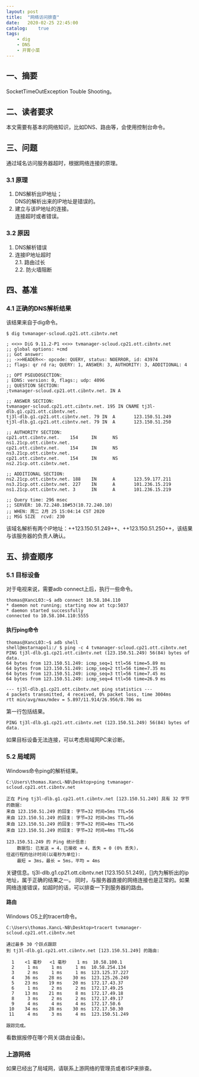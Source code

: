 ```yaml
---
layout: post
title:  "网络访问排查"
date:   2020-02-25 22:45:00
catalog:    true
tags:
    - dig
    - DNS
    - 开胃小菜
---
```


## 一、摘要
SocketTimeOutException Touble Shooting。

## 二、读者要求
本文需要有基本的网络知识，比如DNS、路由等，会使用控制台命令。

## 三、问题
通过域名访问服务器超时，根据网络连接的原理。

### 3.1 原理
1. DNS解析出IP地址；<br/>
DNS的解析出来的IP地址是错误的。
2. 建立与该IP地址的连接。<br/>
连接超时或者错误。

### 3.2 原因
1. DNS解析错误
2. 连接IP地址超时<br/>
2.1. 路由过长<br/>
2.2. 防火墙阻断<br/>

## 四、基准
### 4.1 正确的DNS解析结果
该结果来自于dig命令。
```
$ dig tvmanager-scloud.cp21.ott.cibntv.net

; <<>> DiG 9.11.2-P1 <<>> tvmanager-scloud.cp21.ott.cibntv.net
;; global options: +cmd
;; Got answer:
;; ->>HEADER<<- opcode: QUERY, status: NOERROR, id: 43974
;; flags: qr rd ra; QUERY: 1, ANSWER: 3, AUTHORITY: 3, ADDITIONAL: 4

;; OPT PSEUDOSECTION:
; EDNS: version: 0, flags:; udp: 4096
;; QUESTION SECTION:
;tvmanager-scloud.cp21.ott.cibntv.net. IN A

;; ANSWER SECTION:
tvmanager-scloud.cp21.ott.cibntv.net. 195 IN CNAME tj3l-dlb.g1.cp21.ott.cibntv.net.
tj3l-dlb.g1.cp21.ott.cibntv.net. 79 IN  A       123.150.51.249
tj3l-dlb.g1.cp21.ott.cibntv.net. 79 IN  A       123.150.51.250

;; AUTHORITY SECTION:
cp21.ott.cibntv.net.    154     IN      NS      ns1.21cp.ott.cibntv.net.
cp21.ott.cibntv.net.    154     IN      NS      ns3.21cp.ott.cibntv.net.
cp21.ott.cibntv.net.    154     IN      NS      ns2.21cp.ott.cibntv.net.

;; ADDITIONAL SECTION:
ns2.21cp.ott.cibntv.net. 188    IN      A       123.59.177.211
ns3.21cp.ott.cibntv.net. 227    IN      A       101.236.15.219
ns1.21cp.ott.cibntv.net. 3      IN      A       101.236.15.219

;; Query time: 296 msec
;; SERVER: 10.72.240.10#53(10.72.240.10)
;; WHEN: 周二 2月 25 15:04:14 CST 2020
;; MSG SIZE  rcvd: 230
```
该域名解析有两个IP地址：++123.150.51.249++、++123.150.51.250++，该结果与该服务器的负责人确认。

## 五、排查顺序
### 5.1 目标设备
对于电视来说，需要adb connect上后，执行一些命令。
```
thomas@XancL03:~$ adb connect 10.58.104.110
* daemon not running; starting now at tcp:5037
* daemon started successfully
connected to 10.58.104.110:5555
```

#### 执行ping命令
```
thomas@XancL03:~$ adb shell
shell@mstarnapoli:/ $ ping -c 4 tvmanager-scloud.cp21.ott.cibntv.net
PING tj3l-dlb.g1.cp21.ott.cibntv.net (123.150.51.249) 56(84) bytes of data.
64 bytes from 123.150.51.249: icmp_seq=1 ttl=56 time=5.89 ms
64 bytes from 123.150.51.249: icmp_seq=2 ttl=56 time=7.35 ms
64 bytes from 123.150.51.249: icmp_seq=3 ttl=56 time=7.45 ms
64 bytes from 123.150.51.249: icmp_seq=4 ttl=56 time=26.9 ms

--- tj3l-dlb.g1.cp21.ott.cibntv.net ping statistics ---
4 packets transmitted, 4 received, 0% packet loss, time 3004ms
rtt min/avg/max/mdev = 5.897/11.914/26.956/8.706 ms
```
第一行包括结果。
```
PING tj3l-dlb.g1.cp21.ott.cibntv.net (123.150.51.249) 56(84) bytes of data.
```
如果目标设备无法连接，可以考虑局域网PC来诊断。

### 5.2 局域网
Windows命令ping的解析结果。
```
C:\Users\thomas.XancL-NB\Desktop>ping tvmanager-scloud.cp21.ott.cibntv.net

正在 Ping tj3l-dlb.g1.cp21.ott.cibntv.net [123.150.51.249] 具有 32 字节的数据:
来自 123.150.51.249 的回复: 字节=32 时间=5ms TTL=56
来自 123.150.51.249 的回复: 字节=32 时间=3ms TTL=56
来自 123.150.51.249 的回复: 字节=32 时间=4ms TTL=56
来自 123.150.51.249 的回复: 字节=32 时间=4ms TTL=56

123.150.51.249 的 Ping 统计信息:
    数据包: 已发送 = 4，已接收 = 4，丢失 = 0 (0% 丢失)，
往返行程的估计时间(以毫秒为单位):
    最短 = 3ms，最长 = 5ms，平均 = 4ms
```
关键信息。tj3l-dlb.g1.cp21.ott.cibntv.net [123.150.51.249]，[]内为解析出的ip地址，属于正确的结果之一。
同时，与服务器直接的网络连接也是正常的。如果网络连接错误，如超时的话，可以排查一下到服务器的路由。

#### 路由
Windows OS上的tracert命令。
```
C:\Users\thomas.XancL-NB\Desktop>tracert tvmanager-scloud.cp21.ott.cibntv.net

通过最多 30 个跃点跟踪
到 tj3l-dlb.g1.cp21.ott.cibntv.net [123.150.51.249] 的路由:

  1    <1 毫秒   <1 毫秒    1 ms  10.58.100.1
  2     1 ms     1 ms     1 ms  10.58.254.134
  3     2 ms     1 ms     1 ms  123.125.37.227
  4    36 ms    28 ms    30 ms  123.125.26.249
  5    23 ms    19 ms    20 ms  172.17.43.37
  6     1 ms     2 ms     2 ms  172.17.49.25
  7    13 ms    21 ms     8 ms  172.17.49.18
  8     3 ms     2 ms     2 ms  172.17.49.17
  9     4 ms     4 ms     4 ms  172.17.50.6
 10    34 ms    28 ms    30 ms  172.17.50.30
 11     4 ms     3 ms     4 ms  123.150.51.249

跟踪完成。
```
看数据报停在哪个网关(路由设备)。

### 上游网络
如果已经出了局域网，请联系上游网络的管理员或者ISP来排查。